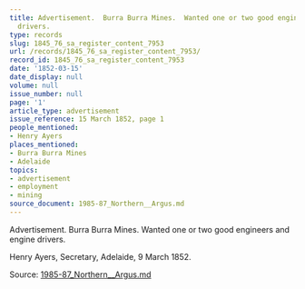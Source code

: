 ```yaml
---
title: Advertisement.  Burra Burra Mines.  Wanted one or two good engineers and engine
  drivers.
type: records
slug: 1845_76_sa_register_content_7953
url: /records/1845_76_sa_register_content_7953/
record_id: 1845_76_sa_register_content_7953
date: '1852-03-15'
date_display: null
volume: null
issue_number: null
page: '1'
article_type: advertisement
issue_reference: 15 March 1852, page 1
people_mentioned:
- Henry Ayers
places_mentioned:
- Burra Burra Mines
- Adelaide
topics:
- advertisement
- employment
- mining
source_document: 1985-87_Northern__Argus.md
---
```


Advertisement.  Burra Burra Mines.  Wanted one or two good engineers and engine drivers.

Henry Ayers, Secretary, Adelaide, 9 March 1852.

Source: [1985-87_Northern__Argus.md](/downloads/markdown/1985-87_Northern__Argus.md)
